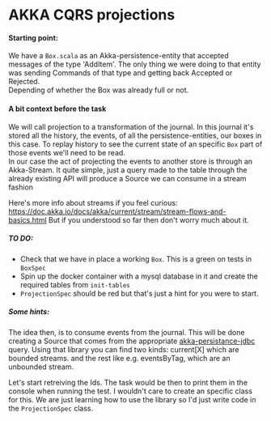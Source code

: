 # AKKA CQRS projections

#### Starting point:

   We have a `Box.scala` as an Akka-persistence-entity that accepted messages of the type 'AddItem'. The only
   thing we were doing to that entity was sending Commands of that type and getting back Accepted or Rejected.  
   Depending of whether the Box was already full or not.

  
#### A bit context before the task

   We will call projection to a transformation of the journal. In this journal it's stored all the history, the events, of all the persistence-entities, our boxes in this case. To replay history to see the current state of an specific `Box` part of those events we'll need to be read.  
   In our case the act of projecting the events to another store is through an Akka-Stream. It quite simple, just a query made to the table through the already existing API will produce a Source we can consume in a stream fashion
   
   Here's more info about streams if you feel curious:  https://doc.akka.io/docs/akka/current/stream/stream-flows-and-basics.html
   But if you understood so far then don't worry much about it.
  

##### TO DO:
   - Check that we have in place a working `Box`. This is a green on tests in `BoxSpec`
   - Spin up the docker container with a mysql database in it and create the required tables from `init-tables`
   - `ProjectionSpec` should be red but that's just a hint for you were to start.
   

##### Some hints:
The idea then, is to consume events from the journal. This will be done creating a Source that comes from the appropriate [akka-persistance-jdbc](https://doc.akka.io/docs/akka-persistence-jdbc/3.5.2/) query. Using that library you can find two kinds:
      current[X] which are bounded streams.
      and the rest like e.g. eventsByTag, which are an unbounded stream.
   
Let's start retreiving the Ids. The task would be then to print them in the console when running the test. I wouldn't care to create an specific class for this. We are just learning how to use the library so I'd just write code in the `ProjectionSpec` class.

      
